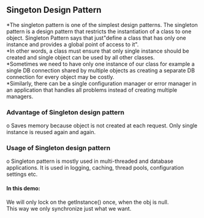 <h2>Singeton Design Pattern</h2>
*The singleton pattern is one of the simplest design patterns. 
The singleton pattern is a design pattern that restricts the instantiation of a class to one object.
Singleton Pattern says that just"define a class that has only one instance and provides a global point of access to it".<br>
*In other words, a class must ensure that only single instance should be created and single object can be used by all other classes.<br>
*Sometimes we need to have only one instance of our class for example a single DB connection 
shared by multiple objects as creating a separate DB connection for every object may be costly. <br>
*Similarly, there can be a single configuration manager or error manager in an application that handles 
all problems instead of creating multiple managers.

<h3>Advantage of Singleton design pattern</h3>
o	Saves memory because object is not created at each request. Only single instance is reused again and again.<br>

<h3>Usage of Singleton design pattern</h3>
o	Singleton pattern is mostly used in multi-threaded and database applications. 
It is used in logging, caching, thread pools, configuration settings etc.

<h4>In this demo:</h4>
We will only lock on the getInstance() once, when the obj is null. <br>
This way we only synchronize just what we want.
